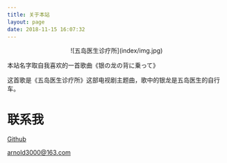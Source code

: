 ```yaml
---
title: 关于本站
layout: page
date: 2018-11-15 16:07:32
---
```


<div style="text-align: center;">
![五岛医生诊疗所](index/img.jpg)
</div>

本站名字取自我喜欢的一首歌曲《银の龙の背に乗って》

这首歌是《五岛医生诊疗所》这部电视剧主题曲，歌中的银龙是五岛医生的自行车。

# 联系我

[Github](https://github.com/F2a)

<arnold3000@163.com>
